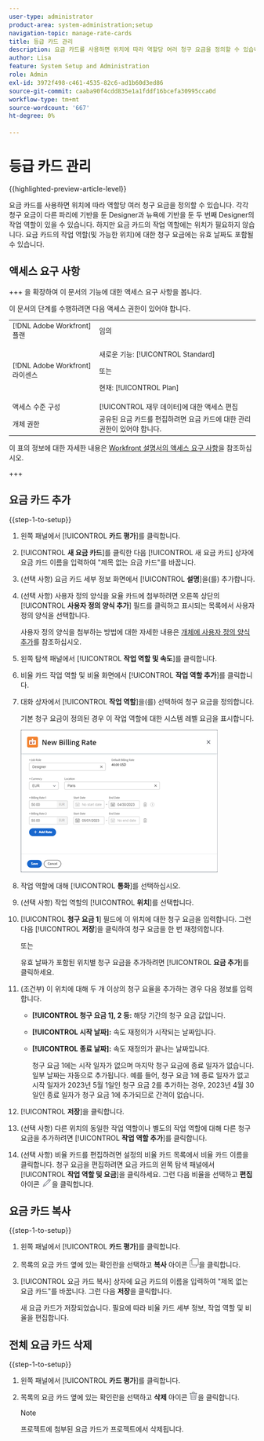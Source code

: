 ```yaml
---
user-type: administrator
product-area: system-administration;setup
navigation-topic: manage-rate-cards
title: 등급 카드 관리
description: 요금 카드를 사용하면 위치에 따라 역할당 여러 청구 요금을 정의할 수 있습니다.
author: Lisa
feature: System Setup and Administration
role: Admin
exl-id: 3972f498-c461-4535-82c6-ad1b60d3ed86
source-git-commit: caaba90f4cdd835e1a1fddf16bcefa30995cca0d
workflow-type: tm+mt
source-wordcount: '667'
ht-degree: 0%

---
```


# 등급 카드 관리

{{highlighted-preview-article-level}}

요금 카드를 사용하면 위치에 따라 역할당 여러 청구 요금을 정의할 수 있습니다. 각각 청구 요금이 다른 파리에 기반을 둔 Designer과 뉴욕에 기반을 둔 두 번째 Designer의 작업 역할이 있을 수 있습니다. 하지만 요금 카드의 작업 역할에는 위치가 필요하지 않습니다. 요금 카드의 작업 역할(및 가능한 위치)에 대한 청구 요금에는 유효 날짜도 포함될 수 있습니다.

## 액세스 요구 사항

+++ 을 확장하여 이 문서의 기능에 대한 액세스 요구 사항을 봅니다.

이 문서의 단계를 수행하려면 다음 액세스 권한이 있어야 합니다.

<table style="table-layout:auto"> 
 <col> 
 <col> 
 <tbody> 
  <tr> 
   <td role="rowheader">[!DNL Adobe Workfront] 플랜</td> 
   <td>임의</td> 
  </tr> 
  <tr> 
   <td role="rowheader">[!DNL Adobe Workfront] 라이센스</td> 
   <td><p>새로운 기능: [!UICONTROL Standard]</p>
   또는
   <p>현재: [!UICONTROL Plan]</p>
   </td> 
  </tr> 
  <tr> 
   <td role="rowheader">액세스 수준 구성</td> 
   <td>[!UICONTROL 재무 데이터]에 대한 액세스 편집</td> 
  </tr> 
  <tr> 
   <td role="rowheader">개체 권한</td> 
   <td>공유된 요금 카드를 편집하려면 요금 카드에 대한 관리 권한이 있어야 합니다.</td> 
  </tr> 
 </tbody> 
</table>

이 표의 정보에 대한 자세한 내용은 [Workfront 설명서의 액세스 요구 사항](/help/quicksilver/administration-and-setup/add-users/access-levels-and-object-permissions/access-level-requirements-in-documentation.md)을 참조하십시오.

+++

## 요금 카드 추가

{{step-1-to-setup}}

1. 왼쪽 패널에서 [!UICONTROL **카드 평가**]&#x200B;를 클릭합니다.
1. [!UICONTROL **새 요금 카드**]&#x200B;를 클릭한 다음 [!UICONTROL 새 요금 카드] 상자에 요금 카드 이름을 입력하여 &quot;제목 없는 요금 카드&quot;를 바꿉니다.
1. (선택 사항) 요금 카드 세부 정보 화면에서 [!UICONTROL **설명**]&#x200B;을(를) 추가합니다.
1. (선택 사항) 사용자 정의 양식을 요율 카드에 첨부하려면 오른쪽 상단의 [!UICONTROL **사용자 정의 양식 추가**] 필드를 클릭하고 표시되는 목록에서 사용자 정의 양식을 선택합니다.

   사용자 정의 양식을 첨부하는 방법에 대한 자세한 내용은 [개체에 사용자 정의 양식 추가](/help/quicksilver/workfront-basics/work-with-custom-forms/add-a-custom-form-to-an-object.md)를 참조하십시오.

1. 왼쪽 탐색 패널에서 [!UICONTROL **작업 역할 및 속도**]&#x200B;를 클릭합니다.
1. 비율 카드 작업 역할 및 비율 화면에서 [!UICONTROL **작업 역할 추가**]&#x200B;를 클릭합니다.
1. 대화 상자에서 [!UICONTROL **작업 역할**]&#x200B;을(를) 선택하여 청구 요금을 정의합니다.

   기본 청구 요금이 정의된 경우 이 작업 역할에 대한 시스템 레벨 요금을 표시합니다.

   ![새 청구 요금 대화 상자](assets/location-rate-for-rate-card.png)

1. 작업 역할에 대해 [!UICONTROL **통화**]&#x200B;를 선택하십시오.
1. (선택 사항) 작업 역할의 [!UICONTROL **위치**]&#x200B;를 선택합니다.
1. [!UICONTROL **청구 요금 1**] 필드에 이 위치에 대한 청구 요금을 입력합니다. 그런 다음 [!UICONTROL **저장**]&#x200B;을 클릭하여 청구 요금을 한 번 재정의합니다.

   또는

   유효 날짜가 포함된 위치별 청구 요금을 추가하려면 [!UICONTROL **요금 추가**]&#x200B;를 클릭하세요.

1. (조건부) 이 위치에 대해 두 개 이상의 청구 요율을 추가하는 경우 다음 정보를 입력합니다.

   * **[!UICONTROL 청구 요금 1], 2 등:** 해당 기간의 청구 요금 값입니다.
   * **[!UICONTROL 시작 날짜]:** 속도 재정의가 시작되는 날짜입니다.
   * **[!UICONTROL 종료 날짜]:** 속도 재정의가 끝나는 날짜입니다.

     청구 요금 1에는 시작 일자가 없으며 마지막 청구 요금에 종료 일자가 없습니다. 일부 날짜는 자동으로 추가됩니다. 예를 들어, 청구 요금 1에 종료 일자가 없고 시작 일자가 2023년 5월 1일인 청구 요금 2를 추가하는 경우, 2023년 4월 30일인 종료 일자가 청구 요금 1에 추가되므로 간격이 없습니다.

1. [!UICONTROL **저장**]&#x200B;을 클릭합니다.
1. (선택 사항) 다른 위치의 동일한 작업 역할이나 별도의 작업 역할에 대해 다른 청구 요금을 추가하려면 [!UICONTROL **작업 역할 추가**]&#x200B;를 클릭합니다.
1. (선택 사항) 비율 카드를 편집하려면 설정의 비율 카드 목록에서 비율 카드 이름을 클릭합니다. 청구 요금을 편집하려면 요금 카드의 왼쪽 탐색 패널에서 [!UICONTROL **작업 역할 및 요금**]&#x200B;을 클릭하세요. 그런 다음 비율을 선택하고 **편집** 아이콘 ![편집 아이콘](assets/edit-icon.png)을 클릭합니다.

## 요금 카드 복사

{{step-1-to-setup}}

1. 왼쪽 패널에서 [!UICONTROL **카드 평가**]&#x200B;를 클릭합니다.
1. 목록의 요금 카드 옆에 있는 확인란을 선택하고 **복사** 아이콘 ![복사 아이콘](assets/copy-icon.png)을 클릭합니다.
1. [!UICONTROL 요금 카드 복사] 상자에 요금 카드의 이름을 입력하여 &quot;제목 없는 요금 카드&quot;를 바꿉니다. 그런 다음 **저장**&#x200B;을 클릭합니다.

   새 요금 카드가 저장되었습니다. 필요에 따라 비율 카드 세부 정보, 작업 역할 및 비율을 편집합니다.

## 전체 요금 카드 삭제

{{step-1-to-setup}}

1. 왼쪽 패널에서 [!UICONTROL **카드 평가**]&#x200B;를 클릭합니다.
1. 목록의 요금 카드 옆에 있는 확인란을 선택하고 **삭제** 아이콘 ![삭제 아이콘](assets/delete.png)을 클릭합니다.

   >[!NOTE]
   >
   >프로젝트에 첨부된 요금 카드가 프로젝트에서 삭제됩니다.

